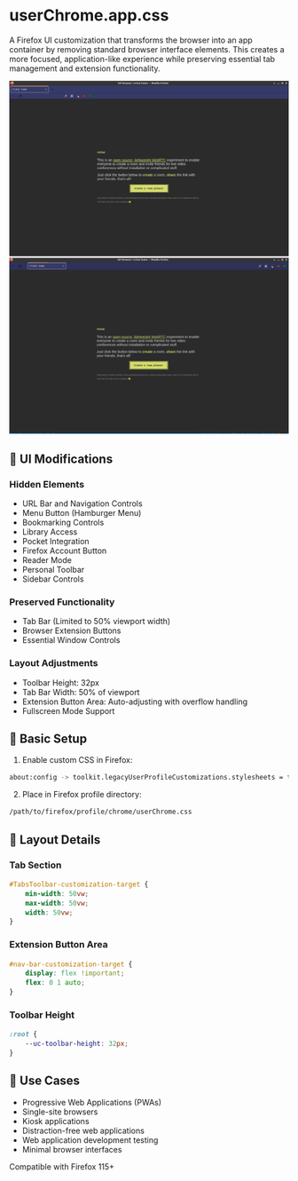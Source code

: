 # userChrome.app.css

A Firefox UI customization that transforms the browser into an app container by removing standard browser interface elements. This creates a more focused, application-like experience while preserving essential tab management and extension functionality.

![Before and After Comparison](before.png)
![After Implementation](after.png)

## 🎨 UI Modifications

### Hidden Elements
- URL Bar and Navigation Controls
- Menu Button (Hamburger Menu)
- Bookmarking Controls
- Library Access
- Pocket Integration
- Firefox Account Button
- Reader Mode
- Personal Toolbar
- Sidebar Controls

### Preserved Functionality
- Tab Bar (Limited to 50% viewport width)
- Browser Extension Buttons
- Essential Window Controls

### Layout Adjustments
- Toolbar Height: 32px
- Tab Bar Width: 50% of viewport
- Extension Button Area: Auto-adjusting with overflow handling
- Fullscreen Mode Support

## 🔧 Basic Setup

1. Enable custom CSS in Firefox:
```bash
about:config -> toolkit.legacyUserProfileCustomizations.stylesheets = true
```

2. Place in Firefox profile directory:
```bash
/path/to/firefox/profile/chrome/userChrome.css
```

## 📐 Layout Details

### Tab Section
```css
#TabsToolbar-customization-target {
    min-width: 50vw;
    max-width: 50vw;
    width: 50vw;
}
```

### Extension Button Area
```css
#nav-bar-customization-target {
    display: flex !important;
    flex: 0 1 auto;
}
```

### Toolbar Height
```css
:root {
    --uc-toolbar-height: 32px;
}
```

## 🎯 Use Cases

- Progressive Web Applications (PWAs)
- Single-site browsers
- Kiosk applications
- Distraction-free web applications
- Web application development testing
- Minimal browser interfaces

Compatible with Firefox 115+